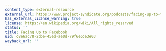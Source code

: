 ```yaml
---
content_type: external-resource
external_url: https://www.project-syndicate.org/podcasts/facing-up-to-facebook
has_external_license_warning: true
license: https://en.wikipedia.org/wiki/All_rights_reserved
status: ''
title: Facing Up to Facebook
uid: c8e6ac78-2dbe-45ed-ae0d-79f6e5ce3e03
wayback_url: ''
---
```

